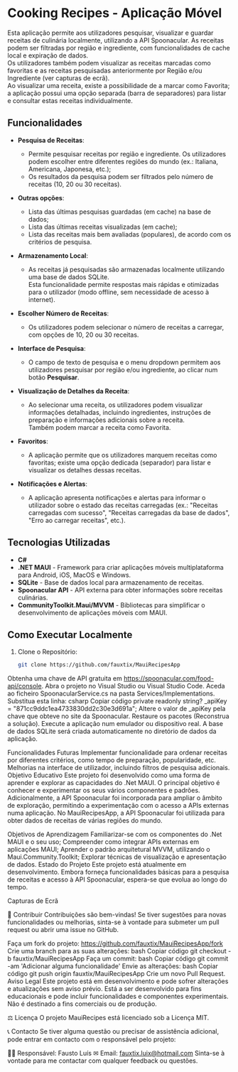 # **Cooking Recipes - Aplicação Móvel**

Esta aplicação permite aos utilizadores pesquisar, visualizar e guardar receitas de culinária localmente, utilizando a API Spoonacular. As receitas podem ser filtradas por região e ingrediente, com funcionalidades de cache local e expiração de dados.  
Os utilizadores também podem visualizar as receitas marcadas como favoritas e as receitas pesquisadas anteriormente por Região e/ou Ingrediente (ver capturas de ecrã).  
Ao visualizar uma receita, existe a possibilidade de a marcar como Favorita; a aplicação possui uma opção separada (barra de separadores) para listar e consultar estas receitas individualmente.

## **Funcionalidades**

- **Pesquisa de Receitas**:
  - Permite pesquisar receitas por região e ingrediente. Os utilizadores podem escolher entre diferentes regiões do mundo (ex.: Italiana, Americana, Japonesa, etc.);
  - Os resultados da pesquisa podem ser filtrados pelo número de receitas (10, 20 ou 30 receitas).

- **Outras opções**:
  - Lista das últimas pesquisas guardadas (em cache) na base de dados;
  - Lista das últimas receitas visualizadas (em cache);
  - Lista das receitas mais bem avaliadas (populares), de acordo com os critérios de pesquisa.

- **Armazenamento Local**:
  - As receitas já pesquisadas são armazenadas localmente utilizando uma base de dados SQLite.  
    Esta funcionalidade permite respostas mais rápidas e otimizadas para o utilizador (modo offline, sem necessidade de acesso à internet).

- **Escolher Número de Receitas**:
  - Os utilizadores podem selecionar o número de receitas a carregar, com opções de 10, 20 ou 30 receitas.

- **Interface de Pesquisa**:
  - O campo de texto de pesquisa e o menu dropdown permitem aos utilizadores pesquisar por região e/ou ingrediente, ao clicar num botão **Pesquisar**.

- **Visualização de Detalhes da Receita**:
  - Ao selecionar uma receita, os utilizadores podem visualizar informações detalhadas, incluindo ingredientes, instruções de preparação e informações adicionais sobre a receita.  
    Também podem marcar a receita como Favorita.

- **Favoritos**:
  - A aplicação permite que os utilizadores marquem receitas como favoritas; existe uma opção dedicada (separador) para listar e visualizar os detalhes dessas receitas.

- **Notificações e Alertas**:
  - A aplicação apresenta notificações e alertas para informar o utilizador sobre o estado das receitas carregadas (ex.: "Receitas carregadas com sucesso", "Receitas carregadas da base de dados", "Erro ao carregar receitas", etc.).

## **Tecnologias Utilizadas**

- **C#**
- **.NET MAUI** - Framework para criar aplicações móveis multiplataforma para Android, iOS, MacOS e Windows.
- **SQLite** - Base de dados local para armazenamento de receitas.
- **Spoonacular API** - API externa para obter informações sobre receitas culinárias.
- **CommunityToolkit.Maui/MVVM** - Bibliotecas para simplificar o desenvolvimento de aplicações móveis com MAUI.

## **Como Executar Localmente**

1. Clone o Repositório:
   ```bash
   git clone https://github.com/fauxtix/MauiRecipesApp
Obtenha uma chave de API gratuita em https://spoonacular.com/food-api/console.
Abra o projeto no Visual Studio ou Visual Studio Code.
Aceda ao ficheiro SpoonacularService.cs na pasta Services/Implementations.
Substitua esta linha:
csharp
Copiar código
private readonly string? _apiKey = "871cc9ddc1ea4733830dd2c30e3d691a";
Altere o valor de _apiKey pela chave que obteve no site da Spoonacular.
Restaure os pacotes (Reconstrua a solução).
Execute a aplicação num emulador ou dispositivo real.
A base de dados SQLite será criada automaticamente no diretório de dados da aplicação.

Funcionalidades Futuras
Implementar funcionalidade para ordenar receitas por diferentes critérios, como tempo de preparação, popularidade, etc.
Melhorias na interface de utilizador, incluindo filtros de pesquisa adicionais.
Objetivo Educativo
Este projeto foi desenvolvido como uma forma de aprender e explorar as capacidades do .Net MAUI.
O principal objetivo é conhecer e experimentar os seus vários componentes e padrões.
Adicionalmente, a API Spoonacular foi incorporada para ampliar o âmbito de exploração, permitindo a experimentação com o acesso a APIs externas numa aplicação.
No MauiRecipesApp, a API Spoonacular foi utilizada para obter dados de receitas de várias regiões do mundo.

Objetivos de Aprendizagem
Familiarizar-se com os componentes do .Net MAUI e o seu uso;
Compreender como integrar APIs externas em aplicações MAUI;
Aprender o padrão arquitetural MVVM, utilizando o Maui.Community.Toolkit;
Explorar técnicas de visualização e apresentação de dados.
Estado do Projeto
Este projeto está atualmente em desenvolvimento. Embora forneça funcionalidades básicas para a pesquisa de receitas e acesso à API Spoonacular, espera-se que evolua ao longo do tempo.

Capturas de Ecrã













🌟 Contribuir
Contribuições são bem-vindas! Se tiver sugestões para novas funcionalidades ou melhorias, sinta-se à vontade para submeter um pull request ou abrir uma issue no GitHub.

Faça um fork do projeto:
https://github.com/fauxtix/MauiRecipesApp/fork
Crie uma branch para as suas alterações:
bash
Copiar código
git checkout -b fauxtix/MauiRecipesApp
Faça um commit:
bash
Copiar código
git commit -am 'Adicionar alguma funcionalidade'
Envie as alterações:
bash
Copiar código
git push origin fauxtix/MauiRecipesApp
Crie um novo Pull Request.
Aviso Legal
Este projeto está em desenvolvimento e pode sofrer alterações e atualizações sem aviso prévio. Está a ser desenvolvido para fins educacionais e pode incluir funcionalidades e componentes experimentais.
Não é destinado a fins comerciais ou de produção.

⚖ Licença
O projeto MauiRecipes está licenciado sob a Licença MIT.

📞 Contacto
Se tiver alguma questão ou precisar de assistência adicional, pode entrar em contacto com o responsável pelo projeto:

👨‍💻 Responsável: Fausto Luís
✉ Email: fauxtix.luix@hotmail.com
Sinta-se à vontade para me contactar com qualquer feedback ou questões.

